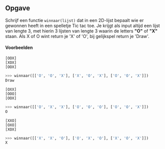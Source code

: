 ## Opgave
Schrijf een functie `winnaar(lijst)` dat in een 2D-lijst bepaalt wie er gewonnen heeft in een spelletje Tic tac toe. Je krijgt als input altijd een lijst van lengte 3, met hierin 3 lijsten van lengte 3 waarin de letters **"O"** of **"X"** staan. Als X of O wint return je 'X' of 'O', bij gelijkspel return je 'Draw'.

#### Voorbeelden
```
[OOX]
[XOX]
[OOX]
```
```python
>>> winnaar([['O', 'O', 'X'], ['X', 'O', 'X'], ['O', 'O', 'X']])
Draw
```

```
[OXX]
[OOO]
[OOX]
```
```python
>>> winnaar([['O', 'X', 'X'], ['O', 'O', 'O'], ['O', 'O', 'X']])
O
```

```
[XXO]
[OXO]
[XOX]
```
```python
>>> winnaar([['X', 'X', 'O'], ['O', 'X', 'O'], ['X', 'O', 'X']])
X
```